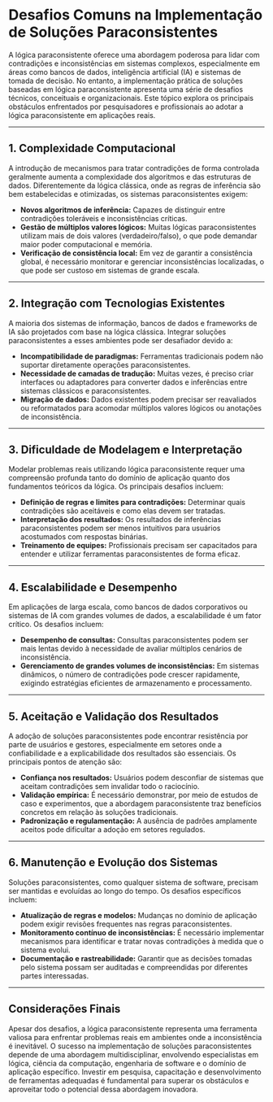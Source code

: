 
# Desafios Comuns na Implementação de Soluções Paraconsistentes

A lógica paraconsistente oferece uma abordagem poderosa para lidar com contradições e inconsistências em sistemas complexos, especialmente em áreas como bancos de dados, inteligência artificial (IA) e sistemas de tomada de decisão. No entanto, a implementação prática de soluções baseadas em lógica paraconsistente apresenta uma série de desafios técnicos, conceituais e organizacionais. Este tópico explora os principais obstáculos enfrentados por pesquisadores e profissionais ao adotar a lógica paraconsistente em aplicações reais.

___

## 1. **Complexidade Computacional**

A introdução de mecanismos para tratar contradições de forma controlada geralmente aumenta a complexidade dos algoritmos e das estruturas de dados. Diferentemente da lógica clássica, onde as regras de inferência são bem estabelecidas e otimizadas, os sistemas paraconsistentes exigem:

- **Novos algoritmos de inferência:** Capazes de distinguir entre contradições toleráveis e inconsistências críticas.
- **Gestão de múltiplos valores lógicos:** Muitas lógicas paraconsistentes utilizam mais de dois valores (verdadeiro/falso), o que pode demandar maior poder computacional e memória.
- **Verificação de consistência local:** Em vez de garantir a consistência global, é necessário monitorar e gerenciar inconsistências localizadas, o que pode ser custoso em sistemas de grande escala.

___

## 2. **Integração com Tecnologias Existentes**

A maioria dos sistemas de informação, bancos de dados e frameworks de IA são projetados com base na lógica clássica. Integrar soluções paraconsistentes a esses ambientes pode ser desafiador devido a:

- **Incompatibilidade de paradigmas:** Ferramentas tradicionais podem não suportar diretamente operações paraconsistentes.
- **Necessidade de camadas de tradução:** Muitas vezes, é preciso criar interfaces ou adaptadores para converter dados e inferências entre sistemas clássicos e paraconsistentes.
- **Migração de dados:** Dados existentes podem precisar ser reavaliados ou reformatados para acomodar múltiplos valores lógicos ou anotações de inconsistência.

___

## 3. **Dificuldade de Modelagem e Interpretação**

Modelar problemas reais utilizando lógica paraconsistente requer uma compreensão profunda tanto do domínio de aplicação quanto dos fundamentos teóricos da lógica. Os principais desafios incluem:

- **Definição de regras e limites para contradições:** Determinar quais contradições são aceitáveis e como elas devem ser tratadas.
- **Interpretação dos resultados:** Os resultados de inferências paraconsistentes podem ser menos intuitivos para usuários acostumados com respostas binárias.
- **Treinamento de equipes:** Profissionais precisam ser capacitados para entender e utilizar ferramentas paraconsistentes de forma eficaz.

___

## 4. **Escalabilidade e Desempenho**

Em aplicações de larga escala, como bancos de dados corporativos ou sistemas de IA com grandes volumes de dados, a escalabilidade é um fator crítico. Os desafios incluem:

- **Desempenho de consultas:** Consultas paraconsistentes podem ser mais lentas devido à necessidade de avaliar múltiplos cenários de inconsistência.
- **Gerenciamento de grandes volumes de inconsistências:** Em sistemas dinâmicos, o número de contradições pode crescer rapidamente, exigindo estratégias eficientes de armazenamento e processamento.

___

## 5. **Aceitação e Validação dos Resultados**

A adoção de soluções paraconsistentes pode encontrar resistência por parte de usuários e gestores, especialmente em setores onde a confiabilidade e a explicabilidade dos resultados são essenciais. Os principais pontos de atenção são:

- **Confiança nos resultados:** Usuários podem desconfiar de sistemas que aceitam contradições sem invalidar todo o raciocínio.
- **Validação empírica:** É necessário demonstrar, por meio de estudos de caso e experimentos, que a abordagem paraconsistente traz benefícios concretos em relação às soluções tradicionais.
- **Padronização e regulamentação:** A ausência de padrões amplamente aceitos pode dificultar a adoção em setores regulados.

___

## 6. **Manutenção e Evolução dos Sistemas**

Soluções paraconsistentes, como qualquer sistema de software, precisam ser mantidas e evoluídas ao longo do tempo. Os desafios específicos incluem:

- **Atualização de regras e modelos:** Mudanças no domínio de aplicação podem exigir revisões frequentes nas regras paraconsistentes.
- **Monitoramento contínuo de inconsistências:** É necessário implementar mecanismos para identificar e tratar novas contradições à medida que o sistema evolui.
- **Documentação e rastreabilidade:** Garantir que as decisões tomadas pelo sistema possam ser auditadas e compreendidas por diferentes partes interessadas.

___

## **Considerações Finais**

Apesar dos desafios, a lógica paraconsistente representa uma ferramenta valiosa para enfrentar problemas reais em ambientes onde a inconsistência é inevitável. O sucesso na implementação de soluções paraconsistentes depende de uma abordagem multidisciplinar, envolvendo especialistas em lógica, ciência da computação, engenharia de software e o domínio de aplicação específico. Investir em pesquisa, capacitação e desenvolvimento de ferramentas adequadas é fundamental para superar os obstáculos e aproveitar todo o potencial dessa abordagem inovadora.


